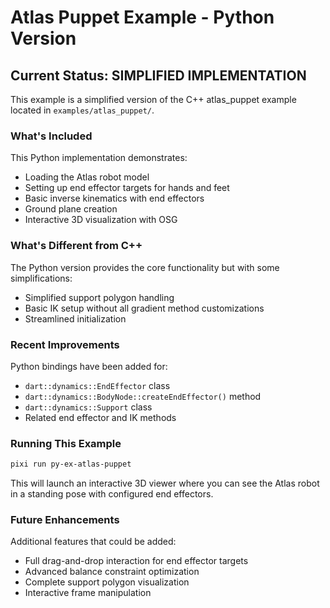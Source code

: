# Atlas Puppet Example - Python Version

## Current Status: SIMPLIFIED IMPLEMENTATION

This example is a simplified version of the C++ atlas_puppet example located in `examples/atlas_puppet/`.

### What's Included

This Python implementation demonstrates:
- Loading the Atlas robot model
- Setting up end effector targets for hands and feet
- Basic inverse kinematics with end effectors
- Ground plane creation
- Interactive 3D visualization with OSG

### What's Different from C++

The Python version provides the core functionality but with some simplifications:
- Simplified support polygon handling
- Basic IK setup without all gradient method customizations
- Streamlined initialization

### Recent Improvements

Python bindings have been added for:
- `dart::dynamics::EndEffector` class
- `dart::dynamics::BodyNode::createEndEffector()` method
- `dart::dynamics::Support` class
- Related end effector and IK methods

### Running This Example

```bash
pixi run py-ex-atlas-puppet
```

This will launch an interactive 3D viewer where you can see the Atlas robot in a standing pose with configured end effectors.

### Future Enhancements

Additional features that could be added:
- Full drag-and-drop interaction for end effector targets
- Advanced balance constraint optimization
- Complete support polygon visualization
- Interactive frame manipulation
